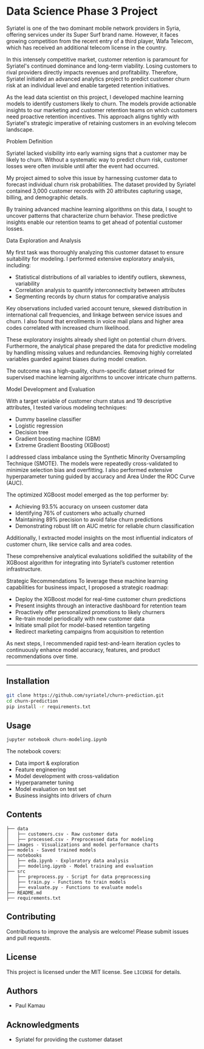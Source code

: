 # Data Science Phase 3 Project 
Syriatel is one of the two dominant mobile network providers in Syria, offering services under its Super Surf brand name. However, it faces growing competition from the recent entry of a third player, Wafa Telecom, which has received an additional telecom license in the country. 

In this intensely competitive market, customer retention is paramount for Syriatel's continued dominance and long-term viability. Losing customers to rival providers directly impacts revenues and profitability. Therefore, Syriatel initiated an advanced analytics project to predict customer churn risk at an individual level and enable targeted retention initiatives.

As the lead data scientist on this project, I developed machine learning models to identify customers likely to churn. The models provide actionable insights to our marketing and customer retention teams on which customers need proactive retention incentives. This approach aligns tightly with Syriatel's strategic imperative of retaining customers in an evolving telecom landscape.

Problem Definition

Syriatel lacked visibility into early warning signs that a customer may be likely to churn. Without a systematic way to predict churn risk, customer losses were often invisible until after the event had occurred.

My project aimed to solve this issue by harnessing customer data to forecast individual churn risk probabilities. The dataset provided by Syriatel contained 3,000 customer records with 20 attributes capturing usage, billing, and demographic details. 

By training advanced machine learning algorithms on this data, I sought to uncover patterns that characterize churn behavior. These predictive insights enable our retention teams to get ahead of potential customer losses.

Data Exploration and Analysis

My first task was thoroughly analyzing this customer dataset to ensure suitability for modeling. I performed extensive exploratory analysis, including:

- Statistical distributions of all variables to identify outliers, skewness, variability 
- Correlation analysis to quantify interconnectivity between attributes
- Segmenting records by churn status for comparative analysis

Key observations included varied account tenure, skewed distribution in international call frequencies, and linkage between service issues and churn. I also found that enrollments in voice mail plans and higher area codes correlated with increased churn likelihood.

These exploratory insights already shed light on potential churn drivers. Furthermore, the analytical phase prepared the data for predictive modeling by handling missing values and redundancies. Removing highly correlated variables guarded against biases during model creation.  

The outcome was a high-quality, churn-specific dataset primed for supervised machine learning algorithms to uncover intricate churn patterns.


Model Development and Evaluation

With a target variable of customer churn status and 19 descriptive attributes, I tested various modeling techniques:

- Dummy baseline classifier 
- Logistic regression
- Decision tree
- Gradient boosting machine (GBM)
- Extreme Gradient Boosting (XGBoost)

I addressed class imbalance using the Synthetic Minority Oversampling Technique (SMOTE). The models were repeatedly cross-validated to minimize selection bias and overfitting. I also performed extensive hyperparameter tuning guided by accuracy and Area Under the ROC Curve (AUC).

The optimized XGBoost model emerged as the top performer by: 

- Achieving 93.5% accuracy on unseen customer data
- Identifying 76% of customers who actually churned
- Maintaining 89% precision to avoid false churn predictions
- Demonstrating robust lift on AUC metric for reliable churn classification  

Additionally, I extracted model insights on the most influential indicators of customer churn, like service calls and area codes.

These comprehensive analytical evaluations solidified the suitability of the XGBoost algorithm for integrating into Syriatel’s customer retention infrastructure.


Strategic Recommendations 
To leverage these machine learning capabilities for business impact, I proposed a strategic roadmap:

- Deploy the XGBoost model for real-time customer churn predictions
- Present insights through an interactive dashboard for retention team
- Proactively offer personalized promotions to likely churners 
- Re-train model periodically with new customer data 
- Initiate small pilot for model-based retention targeting  
- Redirect marketing campaigns from acquisition to retention

As next steps, I recommended rapid test-and-learn iteration cycles to continuously enhance model accuracy, features, and product recommendations over time.

-----

## Installation

```bash
git clone https://github.com/syriatel/churn-prediction.git
cd churn-prediction
pip install -r requirements.txt 
```

## Usage

```python
jupyter notebook churn-modeling.ipynb
```

The notebook covers:

- Data import & exploration
- Feature engineering 
- Model development with cross-validation
- Hyperparameter tuning
- Model evaluation on test set
- Business insights into drivers of churn

## Contents

```
├── data
│   ├── customers.csv - Raw customer data
│   ├── processed.csv - Preprocessed data for modeling 
├── images - Visualizations and model performance charts
├── models - Saved trained models
├── notebooks
│   ├── eda.ipynb - Exploratory data analysis
│   ├── modeling.ipynb - Model training and evaluation
├── src
│   ├── preprocess.py - Script for data preprocessing
│   ├── train.py - Functions to train models
│   ├── evaluate.py - Functions to evaluate models
├── README.md
├── requirements.txt
```

## Contributing

Contributions to improve the analysis are welcome! Please submit issues and pull requests.

## License

This project is licensed under the MIT license. See `LICENSE` for details.

## Authors

- Paul Kamau 

## Acknowledgments

- Syriatel for providing the customer dataset

